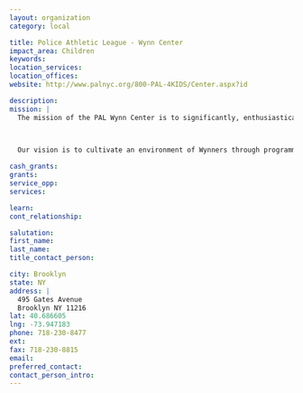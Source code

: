 ```yaml
---
layout: organization
category: local

title: Police Athletic League - Wynn Center
impact_area: Children
keywords: 
location_services: 
location_offices: 
website: http://www.palnyc.org/800-PAL-4KIDS/Center.aspx?id

description: 
mission: |
  The mission of the PAL Wynn Center is to significantly, enthusiastically and passionately create opportunities that allow the children of the Bedford Stuyvesant community to put the values of education into practice, thereby developing their self worth and community.

  

  Our vision is to cultivate an environment of Wynners through programming that encourages teamwork, commitment, discipline, persistence, focus, determination and personal achievement. Through enriching programs, children are always encouraged to think critically and find a positive outcome to difficult situations. Children constantly write, apply math skills, verbal, and reading to complete projects and solve personal conflicts.

cash_grants: 
grants: 
service_opp: 
services: 

learn: 
cont_relationship: 

salutation: 
first_name: 
last_name: 
title_contact_person: 

city: Brooklyn
state: NY
address: |
  495 Gates Avenue     
  Brooklyn NY 11216
lat: 40.686605
lng: -73.947183
phone: 718-230-8477
ext: 
fax: 718-230-8815
email: 
preferred_contact: 
contact_person_intro: 
---
```

